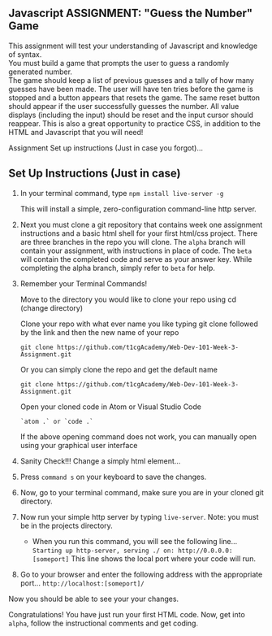 ## Javascript ASSIGNMENT: "Guess the Number" Game

This assignment will test your understanding of Javascript and knowledge of syntax.  
You must build a game that prompts the user to guess a randomly generated number.  
The game should keep a list of previous guesses and a tally of how many guesses have
been made. The user will have ten tries before the game is stopped and a button appears that
resets the game. The same reset button should appear if the user successfully guesses the number.
All value displays (including the input) should be reset and the input
cursor should reappear. This is also a great opportunity to practice CSS, in addition
to the HTML and Javascript that you will need!

Assignment Set up instructions (Just in case you forgot)...

## Set Up Instructions (Just in case)

1.  In your terminal command, type `npm install live-server -g`

    This will install a simple, zero-configuration command-line http server.

2.  Next you must clone a git repository that contains week one assignment instructions
    and a basic html shell for your first html/css project. There are three branches in
    the repo you will clone. The `alpha` branch will contain your assignment, with instructions
    in place of code. The `beta` will contain the completed code and serve as your answer key.
    While completing the alpha branch, simply refer to `beta` for help.

3.  Remember your Terminal Commands!

    Move to the directory you would like to clone your repo using cd (change directory)

    Clone your repo with what ever name you like typing git clone followed by the link and
    then the new name of your repo

    `git clone https://github.com/t1cgAcademy/Web-Dev-101-Week-3-Assignment.git`

    Or you can simply clone the repo and get the default name

    `git clone https://github.com/t1cgAcademy/Web-Dev-101-Week-3-Assignment.git`

    Open your cloned code in Atom or Visual Studio Code

        `atom .` or `code .`

    If the above opening command does not work, you can manually open using your graphical user interface

4)  Sanity Check!!! Change a simply html element...

5. Press `command s` on your keyboard to save the changes.

6. Now, go to your terminal command, make sure you are in your cloned git directory.

7. Now run your simple http server by typing `live-server`. Note: you must be in the projects directory.

   - When you run this command, you will see the following line... `Starting up http-server, serving ./ on: http://0.0.0.0:[someport]` This line shows the local port where your code will run.

8. Go to your browser and enter the following address with the appropriate port... `http://localhost:[someport]/`

Now you should be able to see your your changes.

Congratulations! You have just run your first HTML code. Now, get into `alpha`, follow the instructional
comments and get coding.
